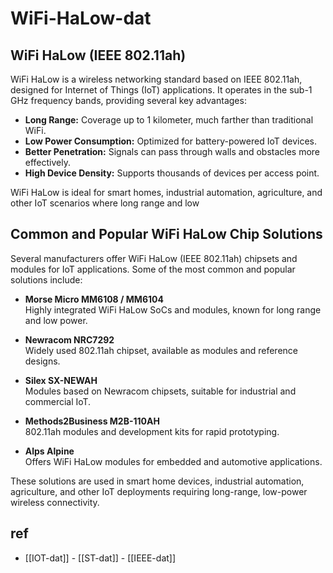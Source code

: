 
# WiFi-HaLow-dat

## WiFi HaLow (IEEE 802.11ah)

WiFi HaLow is a wireless networking standard based on IEEE 802.11ah, designed for Internet of Things (IoT) applications. It operates in the sub-1 GHz frequency bands, providing several key advantages:

- **Long Range:** Coverage up to 1 kilometer, much farther than traditional WiFi.
- **Low Power Consumption:** Optimized for battery-powered IoT devices.
- **Better Penetration:** Signals can pass through walls and obstacles more effectively.
- **High Device Density:** Supports thousands of devices per access point.

WiFi HaLow is ideal for smart homes, industrial automation, agriculture, and other IoT scenarios where long range and low

## Common and Popular WiFi HaLow Chip Solutions

Several manufacturers offer WiFi HaLow (IEEE 802.11ah) chipsets and modules for IoT applications. Some of the most common and popular solutions include:

- **Morse Micro MM6108 / MM6104**  
  Highly integrated WiFi HaLow SoCs and modules, known for long range and low power.

- **Newracom NRC7292**  
  Widely used 802.11ah chipset, available as modules and reference designs.

- **Silex SX-NEWAH**  
  Modules based on Newracom chipsets, suitable for industrial and commercial IoT.

- **Methods2Business M2B-110AH**  
  802.11ah modules and development kits for rapid prototyping.

- **Alps Alpine**  
  Offers WiFi HaLow modules for embedded and automotive applications.

These solutions are used in smart home devices, industrial automation, agriculture, and other IoT deployments requiring long-range, low-power wireless connectivity.

## ref 

- [[IOT-dat]] - [[ST-dat]] - [[IEEE-dat]]